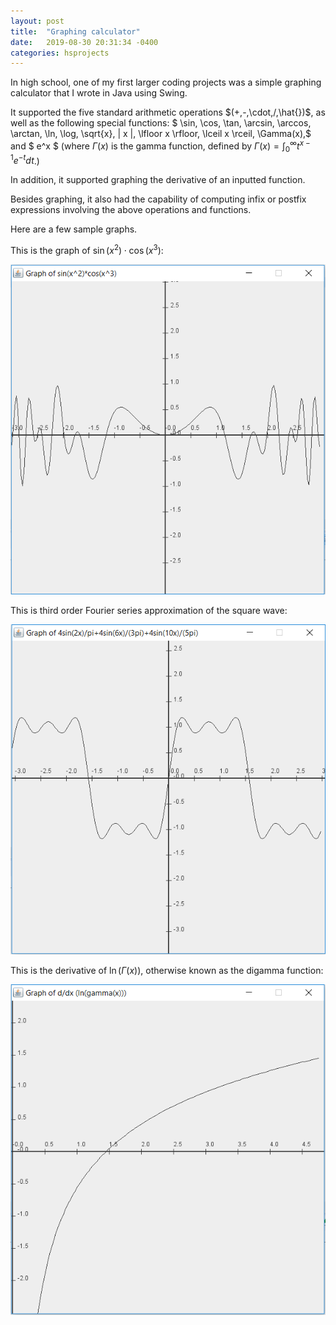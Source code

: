 ```yaml
---
layout: post
title:  "Graphing calculator"
date:   2019-08-30 20:31:34 -0400
categories: hsprojects
---
```


<!-- <li><a href="https://github.com/{{ site.github_username| cgi_escape | escape 
}}/Graphing-calculator"><svg class="svg-icon"><use xlink:href="{{ 
'/assets/minima-social-icons.svg#github' | relative_url }}"></use></svg> <span 
class="username">Graphing Calculator</span></a></li> -->

<p align="left" style="margin-left: 15%; margin-right:15%">

In high school, one of my first larger coding projects was a simple graphing calculator that I wrote 
in Java using Swing.

<!--- <a href="" target="_blank"><img src="/assets/images/graphing-calculator.PNG" /></a> --->

It supported 
the five 
standard 
arithmetic operations $(+,-,\cdot,/,\hat{})$, as well as the following special functions:
$ \sin, \cos, \tan, \arcsin, \arccos, \arctan, \ln, \log, \sqrt{x}, | x |, \lfloor x \rfloor, \lceil x 
\rceil, \Gamma(x),$ and $ e^x $
(where $\Gamma(x)$ is the gamma function, defined by $\Gamma(x) = \int_{0}^{\infty} 
t^{x-1}e^{-t}dt$.)

In addition, it supported graphing the derivative of an inputted function. 

Besides graphing, it also had the capability of computing infix or postfix expressions involving the 
above operations and functions.

Here are a few sample graphs.

This is the graph of $\sin(x^2)\cdot \cos(x^3)$:

</p>

<img src="/assets/images/graph1.PNG" />

This is third order Fourier series approximation of the square wave:

<img src="/assets/images/graph2.PNG" />

This is the derivative of $\ln(\Gamma(x))$, otherwise known as the digamma function:

<img src="/assets/images/graph3.PNG" />


